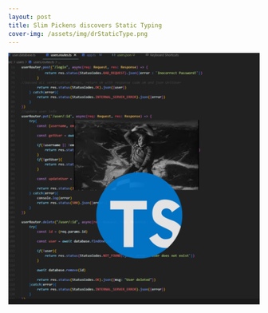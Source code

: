 ```yaml
---
layout: post
title: Slim Pickens discovers Static Typing
cover-img: /assets/img/drStaticType.png
---
```


![Post](/assets/img/drStaticType.png)